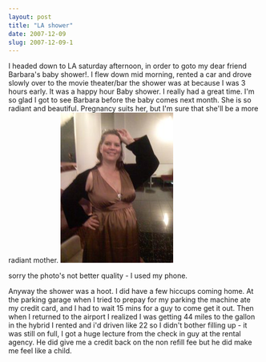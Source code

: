 ```yaml
---
layout: post
title: "LA shower"
date: 2007-12-09
slug: 2007-12-09-1
---
```


I headed down to LA saturday afternoon, in order to goto my dear friend Barbara&apos;s baby shower!.  I flew down mid morning, rented a car and drove slowly over to the movie theater/bar the shower was at because I was 3 hours early.  It was a happy hour Baby shower.  I really had a great time.  I&apos;m so glad I got to see Barbara before the baby comes next month.  She is so radiant and beautiful.  Pregnancy suits her, but I&apos;m sure that she&apos;ll be a more radiant mother.
 ![](/images/assets/IMG_0102.jpg) 

sorry the photo&apos;s not better quality - I used my phone.

Anyway the shower was a hoot.  I did have a few hiccups coming home.  At the parking garage when I tried to prepay for my parking the machine ate my credit card, and I had to wait 15 mins for a guy to come get it out.   Then when I returned to the airport I realized I was getting 44 miles to the gallon in the hybrid I rented and i&apos;d driven like 22 so I didn&apos;t bother filling up - it was still on full, I got a huge lecture from the check in guy at the rental agency.  He did give me a credit back on the non refill fee but  he did make me feel like a child.



